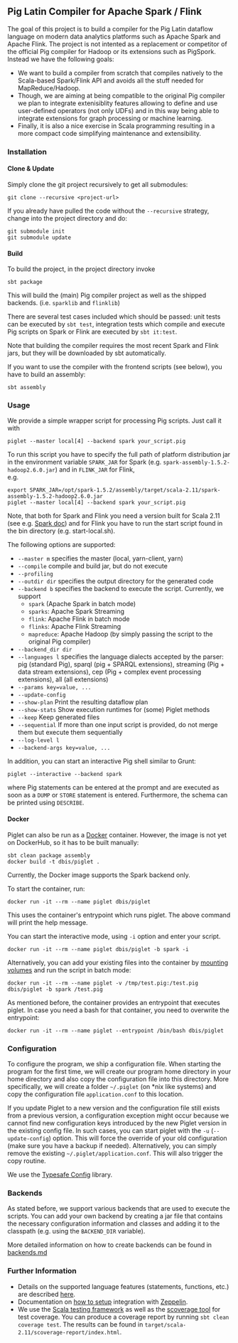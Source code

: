 ## Pig Latin Compiler for Apache Spark / Flink ##

The goal of this project is to build a compiler for the Pig Latin dataflow language on modern data analytics
platforms such as Apache Spark and Apache Flink. The project is not intented as a replacement or competitor of
the official Pig compiler for Hadoop or its extensions such as PigSpork. Instead we have the following goals:

 * We want to build a compiler from scratch that compiles natively to the Scala-based Spark/Flink API and avoids all the
   stuff needed for MapReduce/Hadoop.
 * Though, we are aiming at being compatible to the original Pig compiler we plan to integrate extenisiblity features
   allowing to define and use user-defined operators (not only UDFs) and in this way being able to integrate extensions
   for graph processing or machine learning.
 * Finally, it is also a nice exercise in Scala programming resulting in a more compact code simplifying maintenance
   and extensibility.

### Installation ###

#### Clone & Update ####
Simply clone the git project recursively to get all submodules:

```
git clone --recursive <project-url>
```

If you already have pulled the code without the `--recursive` strategy, change into
the project directory and do:

```
git submodule init
git submodule update
```

#### Build ####
To build the project, in the project directory invoke
```
sbt package
```

This will build the (main) Pig compiler project as well as the shipped backends.
(i.e. `sparklib` and `flinklib`)

There are several test cases included which should be passed: unit
tests can be executed by `sbt test`, integration tests which compile
and execute Pig scripts on Spark or Flink are executed by `sbt it:test`.

Note that building the compiler requires the most recent Spark and Flink jars, but they will be downloaded by sbt automatically.

If you want to use the compiler with the frontend scripts (see below),
you have to build an assembly:

```
sbt assembly
```

### Usage ###

We provide a simple wrapper script for processing Pig scripts. Just call it with

```
piglet --master local[4] --backend spark your_script.pig
```
To run this script you have to specify the full path of platform distribution jar in the environment 
variable `SPARK_JAR` for Spark (e.g. `spark-assembly-1.5.2-hadoop2.6.0.jar`) and in `FLINK_JAR` for Flink,  
e.g.

```
export SPARK_JAR=/opt/spark-1.5.2/assembly/target/scala-2.11/spark-assembly-1.5.2-hadoop2.6.0.jar
piglet --master local[4] --backend spark your_script.pig
```
Note, that both for Spark and Flink you need a version built for Scala 2.11 (see e.g. 
[Spark doc](http://spark.apache.org/docs/latest/building-spark.html#building-for-scala-211))
and for Flink you have to run the start script found in the bin directory (e.g. start-local.sh).

The following options are supported:
 * `--master m` specifies the master (local, yarn-client, yarn)
 * `--compile` compile and build jar, but do not execute
 * `--profiling` 
 * `--outdir dir` specifies the output directory for the generated code
 * `--backend b` specifies the backend to execute the script. Currently, we support 
    * `spark` (Apache Spark in batch mode)
    * `sparks`: Apache Spark Streaming
    * `flink`: Apache Flink in batch mode
    * `flinks`: Apache Flink Streaming
    * `mapreduce`: Apache Hadoop (by simply passing the script to the original Pig compiler)
 * `--backend_dir dir`
 * `--languages l` specifies the language dialects accepted by the parser: pig (standard Pig), sparql (pig + SPARQL extensions),
                  streaming (Pig + data stream extensions), cep (Pig + complex event processing extensions), all (all extensions)
 * `--params key=value, ...`
 * `--update-config`
 * `--show-plan` Print the resulting dataflow plan
 * `--show-stats` Show execution runtimes for (some) Piglet methods
 * `--keep` Keep generated files
 * `--sequential` If more than one input script is provided, do not merge them but execute them sequentially
 * `--log-level l`
 * `--backend-args key=value, ...` 

In addition, you can start an interactive Pig shell similar to Grunt:

```
piglet --interactive --backend spark
```

where Pig statements can be entered at the prompt and are executed as soon as
a `DUMP` or `STORE` statement is entered. Furthermore, the schema can be printed using `DESCRIBE`.

#### Docker ####

Piglet can also be run as a [Docker](https://www.docker.com/) container. However, the image is not 
yet on DockerHub, so it has to be built manually:
```
sbt clean package assembly
docker build -t dbis/piglet .
```

Currently, the Docker image supports the Spark backend only. 

To start the container, run:
```
docker run -it --rm --name piglet dbis/piglet 
```

This uses the container's entrypoint which runs piglet. The above command will print the help message.

You can start the interactive mode, using `-i` option and enter your script. 

```
docker run -it --rm --name piglet dbis/piglet -b spark -i
```

Alternatively, you can add your existing files into the container by [mounting volumes](https://docs.docker.com/engine/userguide/dockervolumes/#mount-a-host-file-as-a-data-volume) and run the script in batch mode:
```
docker run -it --rm --name piglet -v /tmp/test.pig:/test.pig dbis/piglet -b spark /test.pig
```

As mentioned before, the container provides an entrypoint that executes piglet. In case you need a bash for that container, 
you need to overwrite the entrypoint:
```
docker run -it --rm --name piglet --entrypoint /bin/bash dbis/piglet 
```

### Configuration ###

To configure the program, we ship a configuration file. When starting the program for the first time, we will create our program home directory in your home directory and also copy the configuration file into this directory.
More specifically, we will create a folder `~/.piglet` (on *nix like systems) and copy the configuration file `application.conf` to this location.

If you update Piglet to a new version and the configuration file still exists from a previous version, a configuration exception might occur because we cannot find new configuration keys introduced by the new Piglet version in the existing config file. In such cases, you can start piglet with the `-u` (`--update-config`) option. This will force the override of your old configuration (make sure you have a backup if needed). Alternatively, you can simply remove the existing `~/.piglet/application.conf`. This will also trigger the copy routine.

We use the [Typesafe Config](https://github.com/typesafehub/config/) library.

### Backends ###

As stated before, we support various backends that are used to execute the scripts. You can add your own backend by creating a jar file that contains the necessary configuration information and
classes and adding it to the classpath (e.g. using the `BACKEND_DIR` variable).

More detailed information on how to create backends can be found in [backends.md](backends.md)

### Further Information ###

 * Details on the supported language features (statements, functions, etc.) are described [here](Language.md).
 * Documentation on [how to setup](Zeppelin.md) integration with [Zeppelin](https://zeppelin.incubator.apache.org/).
 * We use the [Scala testing framework](http://www.scalatest.org/) as well as the [scoverage tool](http://scoverage.org/) 
   for test coverage. You can produce a coverage report by running `sbt clean coverage test`. The results can be found in
   `target/scala-2.11/scoverage-report/index.html`.